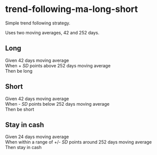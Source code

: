# trend-following-ma-long-short

Simple trend following strategy.

Uses two moving averages, 42 and 252 days.

## Long
Given 42 days moving average  
When + *SD* points above 252 days moving average  
Then be long

## Short
Given 42 days moving average  
When - *SD* points below 252 days moving average  
Then be short  

## Stay in cash
Given 24 days moving average  
When within a range of +/- *SD* points around 252 days moving average  
Then stay in cash  
